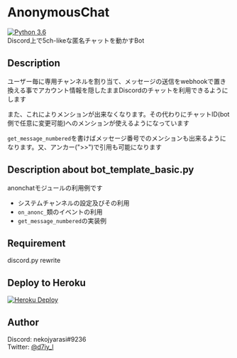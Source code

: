 # AnonymousChat
[![Python 3.6](https://img.shields.io/badge/python-3.6-blue.svg)](https://www.python.org/downloads/release/python-360/)  
Discord上で5ch-likeな匿名チャットを動かすBot   
   
   
   
## Description  

ユーザー毎に専用チャンネルを割り当て、メッセージの送信をwebhookで置き換える事でアカウント情報を隠したままDiscordのチャットを利用できるようにします  

また、これによりメンションが出来なくなります。その代わりにチャットID(bot側で任意に変更可能)へのメンションが使えるようになっています 

`get_message_numbered`を書けばメッセージ番号でのメンションも出来るようになります。又、アンカー(">>")で引用も可能になります 
  
  
  
## Description about bot_template_basic.py
anonchatモジュールの利用例です    

- システムチャンネルの設定及びその利用   
- `on_anonc_`類のイベントの利用   
- `get_message_numbered`の実装例   
   
   
## Requirement
discord.py rewrite


## Deploy to Heroku

[![Heroku Deploy](https://www.herokucdn.com/deploy/button.png)](https://heroku.com/deploy?template=https://github.com/watosar/AnonymousChat)


## Author

Discord: nekojyarasi#9236   
Twitter: [@d7iy_l](https://twitter.com/d7iy_l)

